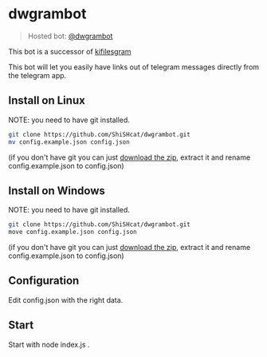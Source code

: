# dwgrambot
> Hosted bot: [@dwgrambot](https://t.me/dwgrambot)

This bot is a successor of [kifilesgram](https://github.com/ShiSHcat/kifilesgram)

This bot will let you easily have links out of telegram messages directly from the telegram app.
## Install on Linux
NOTE: you need to have git installed.
```bash
git clone https://github.com/ShiSHcat/dwgrambot.git
mv config.example.json config.json
```
(if you don't have git you can just [download the zip](https://github.com/ShiSHcat/dwgrambot/archive/master.zip), extract it and rename config.example.json to config.json)
## Install on Windows
NOTE: you need to have git installed.
```bash
git clone https://github.com/ShiSHcat/dwgrambot.git
move config.example.json config.json
```
(if you don't have git you can just [download the zip](https://github.com/ShiSHcat/dwgrambot/archive/master.zip), extract it and rename config.example.json to config.json)
## Configuration
Edit config.json with the right data.
## Start
Start with node index.js .
